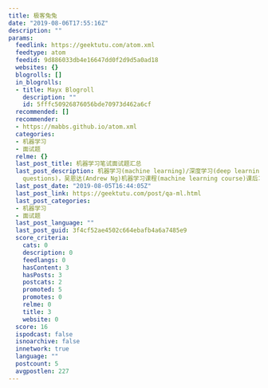 ```yaml
---
title: 极客兔兔
date: "2019-08-06T17:55:16Z"
description: ""
params:
  feedlink: https://geektutu.com/atom.xml
  feedtype: atom
  feedid: 9d886033db4e16647dd0f2d9d5a0ad18
  websites: {}
  blogrolls: []
  in_blogrolls:
  - title: Mayx Blogroll
    description: ""
    id: 5fffc50926876056bde70973d462a6cf
  recommended: []
  recommender:
  - https://mabbs.github.io/atom.xml
  categories:
  - 机器学习
  - 面试题
  relme: {}
  last_post_title: 机器学习笔试面试题汇总
  last_post_description: 机器学习(machine learning)/深度学习(deep learning)/面试笔试题(interview
    questions)，吴恩达(Andrew Ng)机器学习课程(machine learning course)课后习题，CMU
  last_post_date: "2019-08-05T16:44:05Z"
  last_post_link: https://geektutu.com/post/qa-ml.html
  last_post_categories:
  - 机器学习
  - 面试题
  last_post_language: ""
  last_post_guid: 3f4cf52ae4502c664ebafb4a6a7485e9
  score_criteria:
    cats: 0
    description: 0
    feedlangs: 0
    hasContent: 3
    hasPosts: 3
    postcats: 2
    promoted: 5
    promotes: 0
    relme: 0
    title: 3
    website: 0
  score: 16
  ispodcast: false
  isnoarchive: false
  innetwork: true
  language: ""
  postcount: 5
  avgpostlen: 227
---
```

